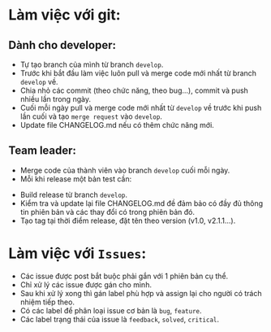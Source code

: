 # Làm việc với git:
## Dành cho developer:
- Tự tạo branch của mình từ branch `develop`.
- Trước khi bắt đầu làm việc luôn pull và merge code mới nhất từ branch `develop` về.
- Chia nhỏ các commit (theo chức năng, theo bug...), commit và push nhiều lần trong ngày.
- Cuối mỗi ngày pull và merge code mới nhất từ `develop` về trước khi push lần cuối và tạo `merge request` vào `develop`.
- Update file CHANGELOG.md nếu có thêm chức năng mới.

## Team leader:
- Merge code của thành viên vào branch `develop` cuối mỗi ngày.
- Mỗi khi release một bản test cần:
 + Build release từ branch `develop`.
 + Kiểm tra và update lại file CHANGELOG.md đề đảm bảo có đầy đủ thông tin phiên bản và các thay đổi có trong phiên bản đó.
 + Tạo tag tại thời điểm release, đặt tên theo version (v1.0, v2.1.1...).

# Làm việc với `Issues`:
- Các issue được post bắt buộc phải gắn với 1 phiên bản cụ thể.
- Chỉ xử lý các issue được gán cho mình.
- Sau khi xử lý xong thì gán label phù hợp và assign lại cho người có trách nhiệm tiếp theo.
- Có các label để phân loại issue cơ bản là `bug`, `feature`.
- Các label trạng thái của issue là `feedback`, `solved`, `critical`.